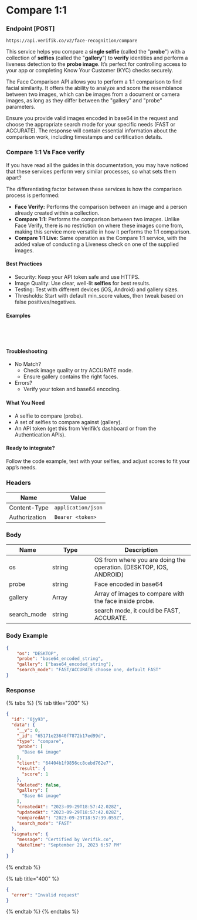 # Compare 1:1

### Endpoint \[POST]

```
https://api.verifik.co/v2/face-recognition/compare
```

This service helps you compare a **single selfie** (called the "**probe**") with a collection of **selfies** (called the "**gallery**") to **verify** identities and perform a liveness detection to the **probe image**. It’s perfect for controlling access to your app or completing Know Your Customer (KYC) checks securely.&#x20;

The Face Comparison API allows you to perform a 1:1 comparison to find facial similarity. It offers the ability to analyze and score the resemblance between two images, which can be images from a document or camera images, as long as they differ between the "gallery" and "probe" parameters.

Ensure you provide valid images encoded in base64 in the request and choose the appropriate search mode for your specific needs (FAST or ACCURATE). The response will contain essential information about the comparison work, including timestamps and certification details.

### **Compare 1:1 Vs Face verify**

If you have read all the guides in this documentation, you may have noticed that these services perform very similar processes, so what sets them apart?

The differentiating factor between these services is how the comparison process is performed:

* **Face Verify:** Performs the comparison between an image and a person already created within a collection.
* **Compare 1:1:** Performs the comparison between two images. Unlike Face Verify, there is no restriction on where these images come from, making this service more versatile in how it performs the 1:1 comparison.
* **Compare 1:1 Live:** Same operation as the Compare 1:1 service, with the added value of conducting a Liveness check on one of the supplied images.

#### Best Practices

* Security: Keep your API token safe and use HTTPS.
* Image Quality: Use clear, well-lit **selfies** for best results.
* Testing: Test with different devices (iOS, Android) and gallery sizes.
* Thresholds: Start with default min\_score values, then tweak based on false positives/negatives.

#### Examples

<figure><img src="https://3837106321-files.gitbook.io/~/files/v0/b/gitbook-x-prod.appspot.com/o/spaces%2FhfLoKpmSMVbW1nu6SbSu%2Fuploads%2FzzoghQ6LpYG9La0CZ0l7%2Fimage.png?alt=media&#x26;token=472eee81-628e-4d4b-8666-5817e99f5ffd" alt=""><figcaption></figcaption></figure>

<figure><img src="https://3837106321-files.gitbook.io/~/files/v0/b/gitbook-x-prod.appspot.com/o/spaces%2FhfLoKpmSMVbW1nu6SbSu%2Fuploads%2F1i9JRvqcu0Nyj5VTIhSk%2Fimage.png?alt=media&#x26;token=72ed872e-c764-4f30-9ba5-d40c70a37518" alt=""><figcaption></figcaption></figure>

<figure><img src="https://3837106321-files.gitbook.io/~/files/v0/b/gitbook-x-prod.appspot.com/o/spaces%2FhfLoKpmSMVbW1nu6SbSu%2Fuploads%2FrA9QvBe8jzH5iKTSuAYU%2Fimage.png?alt=media&#x26;token=a7fecb83-f351-4fc4-9dc8-85ad94ebcdf0" alt=""><figcaption></figcaption></figure>

<figure><img src="https://3837106321-files.gitbook.io/~/files/v0/b/gitbook-x-prod.appspot.com/o/spaces%2FhfLoKpmSMVbW1nu6SbSu%2Fuploads%2FnvSrZH57xnqniWHUOhfT%2Fimage.png?alt=media&#x26;token=996dedd4-d776-479c-8558-c739e2f3f252" alt=""><figcaption></figcaption></figure>

#### Troubleshooting

* No Match?
  * Check image quality or try ACCURATE mode.
  * Ensure gallery contains the right faces.
* Errors?
  * Verify your token and base64 encoding.

#### What You Need

* A selfie to compare (probe).
* A set of selfies to compare against (gallery).
* An API token (get this from Verifik’s dashboard or from the Authentication APIs).

#### Ready to integrate?

Follow the code example, test with your selfies, and adjust scores to fit your app’s needs.&#x20;

### **Headers**

| Name          | Value              |
| ------------- | ------------------ |
| Content-Type  | `application/json` |
| Authorization | `Bearer <token>`   |

### **Body**

<table><thead><tr><th>Name</th><th width="99">Type</th><th>Description</th></tr></thead><tbody><tr><td>os</td><td>string</td><td>OS from where you are doing the operation. [DESKTOP, IOS, ANDROID]</td></tr><tr><td>probe</td><td>string</td><td>Face encoded in base64</td></tr><tr><td>gallery</td><td>Array</td><td>Array of images to compare with the face inside probe.</td></tr><tr><td>search_mode</td><td>string</td><td>search mode, it could be FAST, ACCURATE.</td></tr></tbody></table>

### **Body Example**

```json
{
    "os": "DESKTOP",
    "probe": "base64_encoded_string",
    "gallery": ["base64_encoded_string"],
    "search_mode": "FAST/ACCURATE choose one, default FAST"
}
```

### **Response**

{% tabs %}
{% tab title="200" %}

```json
{
  "id": "0jy93",
  "data": {
    "__v": 0,
    "_id": "65171e23640f7872b17ed99d",
    "type": "compare",
    "probe": [
      "Base 64 image"
    ],
    "client": "64404b1f9856cc8cebd762e7",
    "result": {
      "score": 1
    },
    "deleted": false,
    "gallery": [
      "Base 64 image"
    ],
    "createdAt": "2023-09-29T18:57:42.028Z",
    "updatedAt": "2023-09-29T18:57:42.028Z",
    "comparedAt": "2023-09-29T18:57:39.059Z",
    "search_mode": "FAST"
  },
  "signature": {
    "message": "Certified by Verifik.co",
    "dateTime": "September 29, 2023 6:57 PM"
  }
}
```

{% endtab %}

{% tab title="400" %}

```json
{
  "error": "Invalid request"
}
```

{% endtab %}
{% endtabs %}
